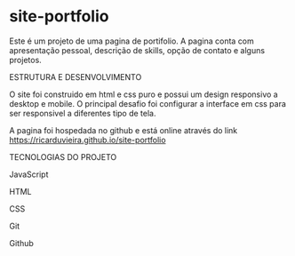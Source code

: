 # site-portfolio

Este é um projeto de uma pagina de portifolio. A pagina conta com apresentação pessoal, descrição de skills, opção de contato e alguns projetos.

ESTRUTURA E DESENVOLVIMENTO

O site foi construido em html e css puro e possui um design responsivo a desktop e mobile. O principal desafio foi configurar a interface em css para ser responsivel a diferentes tipo de tela.

A pagina foi hospedada no github e está online através do link https://ricarduvieira.github.io/site-portfolio

TECNOLOGIAS DO PROJETO

JavaScript

HTML

CSS

Git

Github


